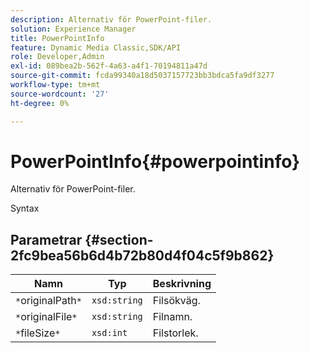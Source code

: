 ```yaml
---
description: Alternativ för PowerPoint-filer.
solution: Experience Manager
title: PowerPointInfo
feature: Dynamic Media Classic,SDK/API
role: Developer,Admin
exl-id: 089bea2b-562f-4a63-a4f1-70194811a47d
source-git-commit: fcda99340a18d5037157723bb3bdca5fa9df3277
workflow-type: tm+mt
source-wordcount: '27'
ht-degree: 0%

---
```


# PowerPointInfo{#powerpointinfo}

Alternativ för PowerPoint-filer.

Syntax

## Parametrar {#section-2fc9bea56b6d4b72b80d4f04c5f9b862}

| Namn | Typ | Beskrivning |
|---|---|---|
| `*`originalPath`*` | `xsd:string` | Filsökväg. |
| `*`originalFile`*` | `xsd:string` | Filnamn. |
| `*`fileSize`*` | `xsd:int` | Filstorlek. |

